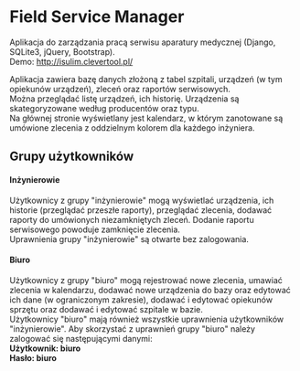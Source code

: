 # Field Service Manager
Aplikacja do zarządzania pracą serwisu aparatury medycznej (Django, SQLite3, jQuery, Bootstrap). <br>
Demo: http://isulim.clevertool.pl/

Aplikacja zawiera bazę danych złożoną z tabel szpitali, urządzeń (w tym opiekunów urządzeń), zleceń oraz raportów serwisowych.<br>
Można przeglądać listę urządzeń, ich historię. Urządzenia są skategoryzowane według producentów oraz typu.<br>
Na głównej stronie wyświetlany jest kalendarz, w którym zanotowane są umówione zlecenia z oddzielnym kolorem dla każdego inżyniera.

## Grupy użytkowników
#### Inżynierowie
Użytkownicy z grupy "inżynierowie" mogą wyświetlać urządzenia, ich historie (przeglądać przeszłe raporty), przeglądać zlecenia, dodawać raporty do umówionych niezamkniętych zleceń. Dodanie raportu serwisowego powoduje zamknięcie zlecenia. <br>
Uprawnienia grupy "inżynierowie" są otwarte bez zalogowania.

#### Biuro
Użytkownicy z grupy "biuro" mogą rejestrować nowe zlecenia, umawiać zlecenia w kalendarzu, dodawać nowe urządzenia do bazy oraz edytować ich dane (w ograniczonym zakresie), dodawać i edytować opiekunów sprzętu oraz dodawać i edytować szpitale w bazie.<br>
Użytkownicy "biuro" mają również wszystkie uprawnienia użytkowników "inżynierowie".
Aby skorzystać z uprawnień grupy "biuro" należy zalogować się następującymi danymi:<br>
<b>Użytkownik: biuro</b><br>
<b>Hasło: biuro</b>
